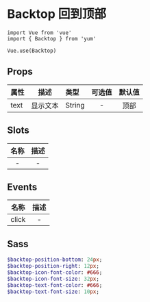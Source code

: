 # Backtop 回到顶部

```JS
import Vue from 'vue'
import { Backtop } from 'yum'

Vue.use(Backtop)
```

## Props

| 属性 | 描述 | 类型 | 可选值 | 默认值 |
| - | :-: | :- | :-: | :-: |
| text | 显示文本 | String | - | 顶部 |

## Slots

| 名称 | 描述 |
| :-: | :-: |
| - | - |

## Events

| 名称 | 描述 |
| :-: | :-: |
| click | - |

## Sass

```sass
$backtop-position-bottom: 24px;
$backtop-position-right: 12px;
$backtop-icon-font-color: #666;
$backtop-icon-font-size: 32px;
$backtop-text-font-color: #666;
$backtop-text-font-size: 10px;
```